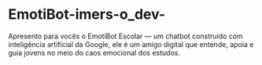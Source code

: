 # EmotiBot-imers-o_dev-
Apresento para vocês o EmotiBot Escolar — um chatbot construído com inteligência artificial da Google, ele é um amigo digital que entende, apoia e guia jovens no meio do caos emocional dos estudos.
